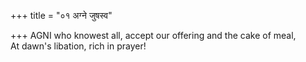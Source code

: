 +++
title = "०१ अग्ने जुषस्व"

+++
AGNI who knowest all, accept our offering and the cake of meal,  
     At dawn's libation, rich in prayer!